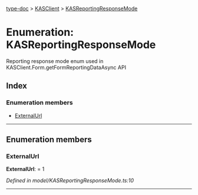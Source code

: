 [type-doc](../README.md) > [KASClient](../modules/kasclient.md) > [KASReportingResponseMode](../enums/kasclient.kasreportingresponsemode.md)

# Enumeration: KASReportingResponseMode

Reporting response mode enum used in KASClient.Form.getFormReportingDataAsync API

## Index

### Enumeration members

* [ExternalUrl](kasclient.kasreportingresponsemode.md#externalurl)

---

## Enumeration members

<a id="externalurl"></a>

###  ExternalUrl

**ExternalUrl**:  = 1

*Defined in model/KASReportingResponseMode.ts:10*

___

